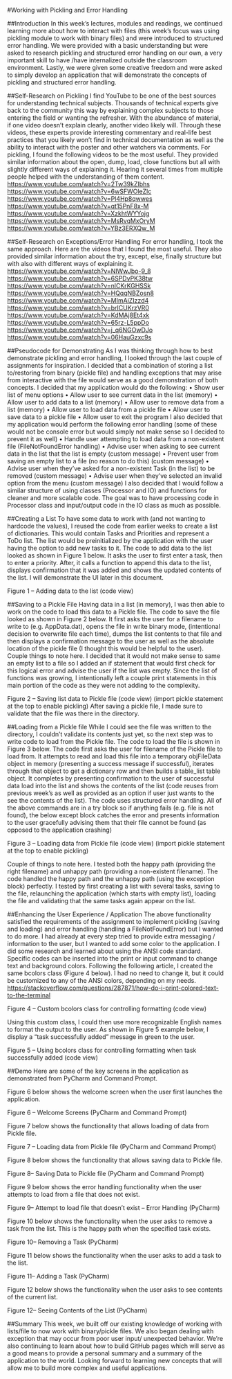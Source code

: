 
#Working with Pickling and Error Handling

##Introduction
In this week’s lectures, modules and readings, we continued learning more about how to interact with files (this week’s focus was using pickling module to work with binary files) and were introduced to structured error handling. We were provided with a basic understanding but were asked to research pickling and structured error handling on our own, a very important skill to have /have internalized outside the classroom environment. Lastly, we were given some creative freedom and were asked to simply develop an application that will demonstrate the concepts of pickling and structured error handling. 

##Self-Research on Pickling
I find YouTube to be one of the best sources for understanding technical subjects. Thousands of technical experts give back to the community this way by explaining complex subjects to those entering the field or wanting the refresher. With the abundance of material, if one video doesn’t explain clearly, another video likely will. Through these videos, these experts provide interesting commentary and real-life best practices that you likely won’t find in technical documentation as well as the ability to interact with the poster and other watchers via comments. 
For pickling, I found the following videos to be the most useful.  They provided similar information about the open, dump, load, close functions but all with slightly different ways of explaining it. Hearing it several times from multiple people helped with the understanding of them content.
https://www.youtube.com/watch?v=2Tw39kZIbhs 
https://www.youtube.com/watch?v=6wSFWOleZlc 
https://www.youtube.com/watch?v=Pl4Hp8qwwes 
https://www.youtube.com/watch?v=qt15PnF8x-M 
https://www.youtube.com/watch?v=XzkhtWYYojg 
https://www.youtube.com/watch?v=MsRvqMxOryM 
https://www.youtube.com/watch?v=YBz3ERXQw_M 

##Self-Research on Exceptions/Error Handling
For error handling, I took the same approach. Here are the videos that I found the most useful. They also provided similar information about the try, except, else, finally structure but with also with different ways of explaining it.  
https://www.youtube.com/watch?v=NIWwJbo-9_8 
https://www.youtube.com/watch?v=6SPDvPK38tw 
https://www.youtube.com/watch?v=nlCKrKGHSSk
https://www.youtube.com/watch?v=HQqqNBZosn8
https://www.youtube.com/watch?v=MImAiZIzzd4
https://www.youtube.com/watch?v=brICUKrzVR0
https://www.youtube.com/watch?v=KdMAj8Et4xk
https://www.youtube.com/watch?v=65rz-L5ppDo
https://www.youtube.com/watch?v=j_q6NGOwDJo
https://www.youtube.com/watch?v=06HauGzxc9s 

##Pseudocode for Demonstrating
As I was thinking through how to best demonstrate pickling and error handling, I looked through the last couple of assignments for inspiration.  I decided that a combination of storing a list to/restoring from binary (pickle file) and handling exceptions that may arise from interactive with the file would serve as a good demonstration of both concepts.
I decided that my application would do the following:
•	Show user list of menu options
•	Allow user to see current data in the list (memory)
•	Allow user to add data to a list (memory)
•	Allow user to remove data from a list (memory)
•	Allow user to load data from a pickle file 
•	Allow user to save data to a pickle file
•	Allow user to exit the program
I also decided that my application would perform the following error handling (some of these would not be console error but would simply not make sense so I decided to prevent it as well)
•	Handle user attempting to load data from a non-existent file (FileNotFoundError handling)
•	Advise user when asking to see current data in the list that the list is empty (custom message)
•	Prevent user from saving an empty list to a file (no reason to do this) (custom message)
•	Advise user when they’ve asked for a non-existent Task (in the list) to be removed (custom message)
•	Advise user when they’ve selected an invalid option from the menu (custom message)
I also decided that I would follow a similar structure of using classes (Processor and IO) and functions for cleaner and more scalable code. The goal was to have processing code in Processor class and input/output code in the IO class as much as possible. 

##Creating a List
To have some data to work with (and not wanting to hardcode the values), I reused the code from earlier weeks to create a list of dictionaries. This would contain Tasks and Priorities and represent a ToDo list. The list would be preinitialized by the application with the user having the option to add new tasks to it. 
The code to add data to the list looked as shown in Figure 1 below.  It asks the user to first enter a task, then to enter a priority. After, it calls a function to append this data to the list, displays confirmation that it was added and shows the updated contents of the list.  I will demonstrate the UI later in this document. 
 
Figure 1 – Adding data to the list (code view)

##Saving to a Pickle File
Having data in a list (in memory), I was then able to work on the code to load this data to a Pickle file.  The code to save the file looked as shown in Figure 2 below. It first asks the user for a filename to write to (e.g. AppData.dat), opens the file in write binary mode, (intentional decision to overwrite file each time), dumps the list contents to that file and then displays a confirmation message to the user as well as the absolute location of the pickle file (I thought this would be helpful to the user). 
Couple things to note here. I decided that it would not make sense to same an empty list to a file so I added an if statement that would first check for this logical error and advise the user if the list was empty. Since the list of functions was growing, I intentionally left a couple print statements in this main portion of the code as they were not adding to the complexity. 
 
Figure 2 – Saving list data to Pickle file (code view)
(import pickle statement at the top to enable pickling)
After saving a pickle file, I made sure to validate that the file was there in the directory. 

##Loading from a Pickle file
While I could see the file was written to the directory, I couldn’t validate its contents just yet, so the next step was to write code to load from the Pickle file. 
The code to load the file is shown in Figure 3 below.  The code first asks the user for filename of the Pickle file to load from. It attempts to read and load this file into a temporary objFileData object in memory (presenting a success message if successful), iterates through that object to get a dictionary row and then builds a table_list table object. It completes by presenting confirmation to the user of successful data load into the list and shows the contents of the list (code reuses from previous week’s as well as provided as an option if user just wants to the see the contents of the list). 
The code uses structured error handling. All of the above commands are in a try block so if anything fails (e.g. file is not found), the below except block catches the error and presents information to the user gracefully advising them that their file cannot be found (as opposed to the application crashing)
 
Figure 3 – Loading data from Pickle file (code view)
(import pickle statement at the top to enable pickling)

Couple of things to note here. I tested both the happy path (providing the right filename) and unhappy path (providing a non-existent filename). The code handled the happy path and the unhappy path (using the exception block) perfectly. I tested by first creating a list with several tasks, saving to the file, relaunching the application (which starts with empty list), loading the file and validating that the same tasks again appear on the list. 

##Enhancing the User Experience / Application
The above functionality satisfied the requirements of the assignment to implement pickling (saving and loading) and error handling (handling a FileNotFoundError) but I wanted to do more. I had already at every step tried to provide extra messaging / information to the user, but I wanted to add some color to the application. 
I did some research and learned about using the ANSI code standard. Specific codes can be inserted into the print or input command to change text and background colors.  Following the following article, I created the same bcolors class (Figure 4 below). I had no need to change it, but it could be customized to any of the ANSI colors, depending on my needs. 
https://stackoverflow.com/questions/287871/how-do-i-print-colored-text-to-the-terminal 
 
Figure 4 – Custom bcolors class for controlling formatting (code view)

Using this custom class, I could then use more recognizable English names to format the output to the user. As shown in Figure 5 example below, I display a “task successfully added” message in green to the user. 
 
Figure 5 – Using bcolors class for controlling formatting when task successfully added (code view)

##Demo
Here are some of the key screens in the application as demonstrated from PyCharm and Command Prompt.

Figure 6 below shows the welcome screen when the user first launches the application.
   
Figure 6 – Welcome Screens (PyCharm and Command Prompt)

Figure 7 below shows the functionality that allows loading of data from Pickle file. 

 

Figure 7 – Loading data from Pickle file (PyCharm and Command Prompt)

Figure 8 below shows the functionality that allows saving data to Pickle file. 
  
Figure 8– Saving Data to Pickle file (PyCharm and Command Prompt)

Figure 9 below shows the error handling functionality when the user attempts to load from a file that does not exist. 

 
Figure 9– Attempt to load file that doesn’t exist – Error Handling (PyCharm)

Figure 10 below shows the functionality when the user asks to remove a task from the list.  This is the happy path when the specified task exists. 
 
Figure 10– Removing a Task (PyCharm)

Figure 11 below shows the functionality when the user asks to add a task to the list. 
 
Figure 11– Adding a Task (PyCharm)

Figure 12 below shows the functionality when the user asks to see contents of the current list.  
 
Figure 12– Seeing Contents of the List (PyCharm)

##Summary
This week, we built off our existing knowledge of working with lists/file to now work with binary/pickle files. We also began dealing with exception that may occur from poor user input/ unexpected behavior. We’re also continuing to learn about how to build GitHub pages which will serve as a good means to provide a personal summary and a summary of the application to the world. 
Looking forward to learning new concepts that will allow me to build more complex and useful applications. 
